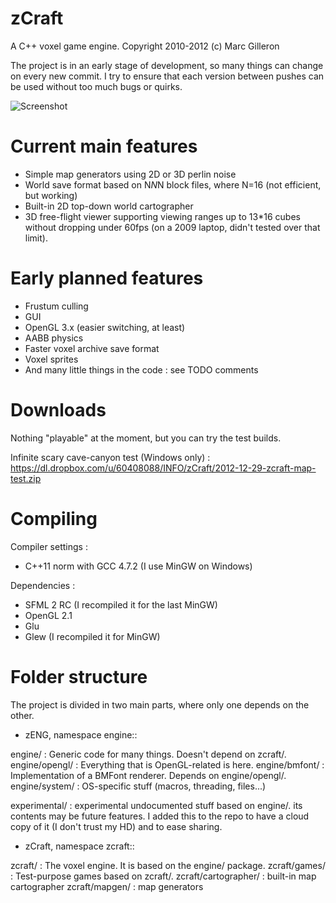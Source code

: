 zCraft
======

A C++ voxel game engine.
Copyright 2010-2012 (c) Marc Gilleron

The project is in an early stage of development, so many things can change
on every new commit. I try to ensure that each version between pushes can
be used without too much bugs or quirks.

![Screenshot](http://zylannprods.fr/games/zcraft/screenshots/2013-02-19-crafted-zcraft.png)

Current main features
=====================

- Simple map generators using 2D or 3D perlin noise
- World save format based on N*N*N block files, where N=16 (not efficient, but working)
- Built-in 2D top-down world cartographer
- 3D free-flight viewer supporting viewing ranges up to 13*16 cubes without
	dropping under 60fps (on a 2009 laptop, didn't tested over that limit).

Early planned features
================

- Frustum culling
- GUI
- OpenGL 3.x (easier switching, at least)
- AABB physics
- Faster voxel archive save format
- Voxel sprites
- And many little things in the code : see TODO comments

Downloads
=========

Nothing "playable" at the moment, but you can try the test builds.

Infinite scary cave-canyon test (Windows only) :
https://dl.dropbox.com/u/60408088/INFO/zCraft/2012-12-29-zcraft-map-test.zip

Compiling
=========

Compiler settings :
- C++11 norm with GCC 4.7.2 (I use MinGW on Windows)

Dependencies :
- SFML 2 RC (I recompiled it for the last MinGW)
- OpenGL 2.1
- Glu
- Glew (I recompiled it for MinGW)

Folder structure
================

The project is divided in two main parts, where only one depends on the other.

- zENG, namespace engine::

engine/	: Generic code for many things. Doesn't depend on zcraft/.
engine/opengl/ : Everything that is OpenGL-related is here.
engine/bmfont/ : Implementation of a BMFont renderer. Depends on engine/opengl/.
engine/system/ : OS-specific stuff (macros, threading, files...)

experimental/ : experimental undocumented stuff based on engine/.
	its contents may be future features. I added this to the repo to have a
	cloud copy of it (I don't trust my HD) and to ease sharing.

- zCraft, namespace zcraft::

zcraft/ : The voxel engine. It is based on the engine/ package.
zcraft/games/ : Test-purpose games based on zcraft/.
zcraft/cartographer/ : built-in map cartographer
zcraft/mapgen/ : map generators


